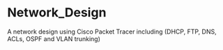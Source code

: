 # Network_Design
A network design using Cisco Packet Tracer including (DHCP, FTP, DNS, ACLs, OSPF and VLAN trunking)
